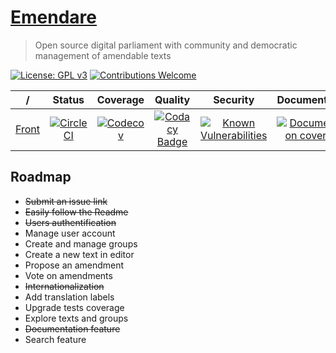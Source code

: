 # [Emendare](https://github.com/JimmyLeray/Emendare)

> Open source digital parliament with community and democratic management of amendable texts

[![License: GPL v3](https://img.shields.io/badge/License-GPL%20v3-blue.svg)](https://www.gnu.org/licenses/gpl-3.0)
[![Contributions Welcome](https://img.shields.io/badge/contributions-welcome-brightgreen.svg?style=flat)](https://github.com/JimmyLeray/Emendare/issues)

|                                 /                                 |                                                        Status                                                         |                                                             Coverage                                                             |                                                                                                                      Quality                                                                                                                       |                                                                                                Security                                                                                                |                                                                          Documentation                                                                          |                                                                 Dependencies                                                                  |
| :---------------------------------------------------------------: | :-------------------------------------------------------------------------------------------------------------------: | :------------------------------------------------------------------------------------------------------------------------------: | :------------------------------------------------------------------------------------------------------------------------------------------------------------------------------------------------------------------------------------------------: | :----------------------------------------------------------------------------------------------------------------------------------------------------------------------------------------------------: | :-------------------------------------------------------------------------------------------------------------------------------------------------------------: | :-------------------------------------------------------------------------------------------------------------------------------------------: |
| [Front](https://github.com/JimmyLeray/Emendare/tree/master/front) | [![CircleCI](https://circleci.com/gh/JimmyLeray/Emendare.svg?style=svg)](https://circleci.com/gh/JimmyLeray/Emendare) | [![Codecov](https://codecov.io/gh/JimmyLeray/Emendare/branch/master/graph/badge.svg)](https://codecov.io/gh/JimmyLeray/Emendare) | [![Codacy Badge](https://api.codacy.com/project/badge/Grade/0a1f29651edb493ba197fd794d4bc5d4)](https://www.codacy.com/app/jimmy.leray/Emendare?utm_source=github.com&utm_medium=referral&utm_content=JimmyLeray/Emendare&utm_campaign=Badge_Grade) | [![Known Vulnerabilities](https://snyk.io/test/github/JimmyLeray/Emendare/badge.svg?targetFile=front%2Fpackage.json)](https://snyk.io/test/github/JimmyLeray/Emendare?targetFile=front%2Fpackage.json) | [![Documentation coverage](https://emendare-documentation.cleverapps.io/images/coverage-badge.svg)](https://emendare-documentation.cleverapps.io/coverage.html) | [![dependencies Status](https://david-dm.org/JimmyLeray/Emendare/status.svg?path=front)](https://david-dm.org/JimmyLeray/Emendare?path=front) |

## Roadmap

- ~~Submit an issue link~~
- ~~Easily follow the Readme~~
- ~~Users authentification~~
- Manage user account
- Create and manage groups
- Create a new text in editor
- Propose an amendment
- Vote on amendments
- ~~Internationalization~~
- Add translation labels
- Upgrade tests coverage
- Explore texts and groups
- ~~Documentation feature~~
- Search feature
